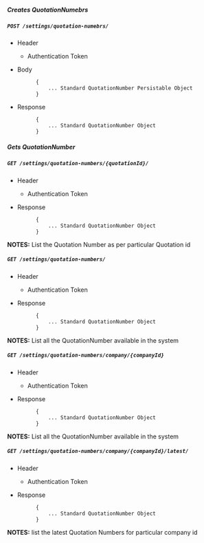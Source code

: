 ##### Creates QuotationNumebrs

##### `POST /settings/quotation-numebrs/`
+ Header
	- Authentication Token


+ Body

            {
                ... Standard QuotationNumber Persistable Object
            }
            
+ Response

            {
                ... Standard QuotationNumber Object
            }
    

##### Gets QuotationNumber           
            
##### `GET /settings/quotation-numbers/{quotationId}/`
+ Header 
	- Authentication Token

+ Response

			{
				... Standard QuotationNumber Object
			}

**NOTES:** List the Quotation Number as per particular Quotation id 

##### `GET /settings/quotation-numbers/`
+ Header
	- Authentication Token

+ Response 

			{
				... Standard QuotationNumber Object
			} 

**NOTES:** List all the QuotationNumber available in the system


##### `GET /settings/quotation-numbers/company/{companyId}`
+ Header
	- Authentication Token

+ Response

            {
                ... Standard QuotationNumber Object
            }
            
**NOTES:** List all the QuotationNumber available in the system

##### `GET /settings/quotation-numbers/company/{companyId}/latest/`
+ Header
	- Authentication Token

+ Response

            {
                ... Standard QuotationNumber Object
            }
            
**NOTES:** list the latest Quotation Numbers for particular company id